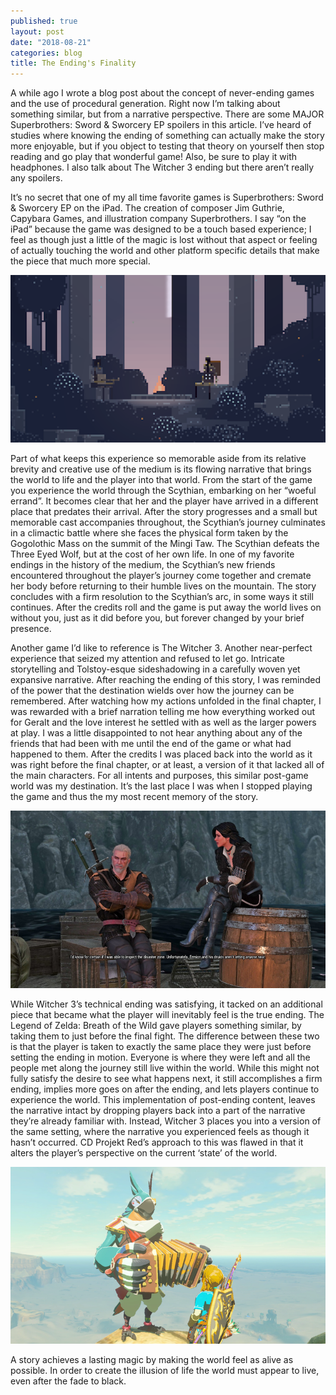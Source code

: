 ```yaml
---
published: true
layout: post
date: "2018-08-21"
categories: blog
title: The Ending's Finality
---
```


A while ago I wrote a blog post about the concept of never-ending games and the use of procedural generation. Right now I’m talking about something similar, but from a narrative perspective. There are some MAJOR Superbrothers: Sword & Sworcery EP spoilers in this article. I’ve heard of studies where knowing the ending of something can actually make the story more enjoyable, but if you object to  testing that theory on yourself then stop reading and go play that wonderful game! Also, be sure to play it with headphones. I also talk about The Witcher 3 ending but there aren’t really any spoilers.

It’s no secret that one of my all time favorite games is Superbrothers: Sword & Sworcery EP on the iPad. The creation of composer Jim Guthrie, Capybara Games, and illustration company Superbrothers. I say “on the iPad” because the game was designed to be a touch based experience; I feel as though just a little of the magic is lost without that aspect or feeling of actually touching the world and other platform specific details that make the piece that much more special.

![jim guthrie cameo](/images/guthrie_game.png)

Part of what keeps this experience so memorable aside from its relative brevity and creative use of the medium is its flowing narrative that brings the world to life and the player into that world. From the start of the game you experience the world through the Scythian, embarking on her “woeful errand”. It becomes clear that her and the player have arrived in a different place that predates their arrival. After the story progresses and a small but memorable cast accompanies throughout, the Scythian’s journey culminates in a climactic battle where she faces the physical form taken by the Gogolothic Mass on the summit of the Mingi Taw. The Scythian defeats the Three Eyed Wolf, but at the cost of her own life. In one of my favorite endings in the history of the medium, the Scythian’s new friends encountered throughout the player’s journey come together and cremate her body before returning to their humble lives on the mountain. The story concludes with a firm resolution to the Scythian’s arc, in some ways it still continues. After the credits roll and the game is put away the world lives on without you, just as it did before you, but forever changed by your brief presence.

Another game I’d like to reference is The Witcher 3. Another near-perfect experience that seized my attention and refused to let go. Intricate storytelling and Tolstoy-esque sideshadowing in a carefully woven yet expansive narrative. After reaching the ending of this story, I was reminded of the power that the destination wields over how the journey can be remembered. After watching how my actions unfolded in the final chapter, I was rewarded with a brief narration telling me how everything worked out for Geralt and the love interest he settled with as well as the larger powers at play. I was a little disappointed to not hear anything about any of the friends that had been with me until the end of the game or what had happened to them. After the credits I was placed back into the world as it was right before the final chapter, or at least, a version of it that lacked all of the main characters. For all intents and purposes, this similar post-game world was my destination. It’s the last place I was when I stopped playing the game and thus the my most recent memory of the story.

![witcher 3](/images/witcher.jpg)

While Witcher 3’s technical ending was satisfying, it tacked on an additional piece that became what the player will inevitably feel is the true ending. The Legend of Zelda: Breath of the Wild gave players something similar, by taking them to just before the final fight. The difference between these two is that the player is taken to exactly the same place they were just before setting the ending in motion. Everyone is where they were left and all the people met along the journey still live within the world. While this might not fully satisfy the desire to see what happens next, it still accomplishes a firm ending, implies more goes on after the ending, and lets players continue to experience the world. This implementation of post-ending content, leaves the narrative intact by dropping players back into a part of the narrative they’re already familiar with. Instead, Witcher 3 places you into a version of the same setting, where the narrative you experienced feels as though it hasn’t occurred. CD Projekt Red’s approach to this was flawed in that it alters the player’s perspective on the current ‘state’ of the world.

![breath of the wild](/images/botw_kass.png)

A story achieves a lasting magic by making the world feel as alive as possible. In order to create the illusion of life the world must appear to live, even after the fade to black.